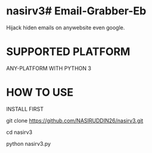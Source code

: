 # nasirv3# Email-Grabber-Eb

Hijack hiden emails on anywebsite even google.

# SUPPORTED PLATFORM

ANY-PLATFORM WITH PYTHON 3

# HOW TO USE

INSTALL FIRST

git clone https://github.com/NASIRUDDIN26/nasirv3.git

cd nasirv3

python nasirv3.py
